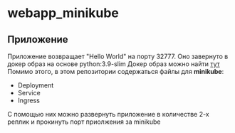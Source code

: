 # webapp_minikube

## Приложение

Приложение возвращает "Hello World" на порту 32777. Оно завернуто в докер образ на основе python:3.9-slim
Докер образ можно найти [тут](https://hub.docker.com/repository/docker/d4ntess/webapp_bio_v1/general)
Помимо этого, в этом репозитории содержаться файлы для **minikube**:
- Deployment
- Service
- Ingress

С помощью них можно развернуть приложение в количестве 2-х реплик и прокинуть порт приолжения за minikube


